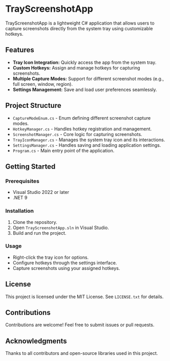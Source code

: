 # TrayScreenshotApp

TrayScreenshotApp is a lightweight C# application that allows users to capture screenshots directly from the system tray using customizable hotkeys.

## Features
- **Tray Icon Integration:** Quickly access the app from the system tray.
- **Custom Hotkeys:** Assign and manage hotkeys for capturing screenshots.
- **Multiple Capture Modes:** Support for different screenshot modes (e.g., full screen, window, region).
- **Settings Management:** Save and load user preferences seamlessly.

## Project Structure
- `CaptureModeEnum.cs` - Enum defining different screenshot capture modes.
- `HotkeyManager.cs` - Handles hotkey registration and management.
- `ScreenshotManager.cs` - Core logic for capturing screenshots.
- `TrayIconManager.cs` - Manages the system tray icon and its interactions.
- `SettingsManager.cs` - Handles saving and loading application settings.
- `Program.cs` - Main entry point of the application.

## Getting Started
### Prerequisites
- Visual Studio 2022 or later
- .NET 9

### Installation
1. Clone the repository.
2. Open `TrayScreenshotApp.sln` in Visual Studio.
3. Build and run the project.

### Usage
- Right-click the tray icon for options.
- Configure hotkeys through the settings interface.
- Capture screenshots using your assigned hotkeys.

## License
This project is licensed under the MIT License. See `LICENSE.txt` for details.

## Contributions
Contributions are welcome! Feel free to submit issues or pull requests.

## Acknowledgments
Thanks to all contributors and open-source libraries used in this project.
